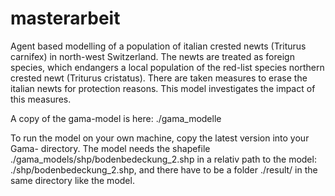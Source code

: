 # masterarbeit
Agent based modelling of a population of italian crested newts (Triturus carnifex) in north-west Switzerland.
The newts are treated as foreign species, which endangers a local population of the red-list species northern crested newt (Triturus cristatus).
There are taken measures to erase the italian newts for protection reasons.
This model investigates the impact of this measures.

A copy of the gama-model is here: ./gama_modelle

To run the model on your own machine, copy the latest version into your Gama- directory.
The model needs the shapefile ./gama_models/shp/bodenbedeckung_2.shp in a relativ path to the model: ./shp/bodenbedeckung_2.shp, and there have to be a folder ./result/ in the same directory like the model.


